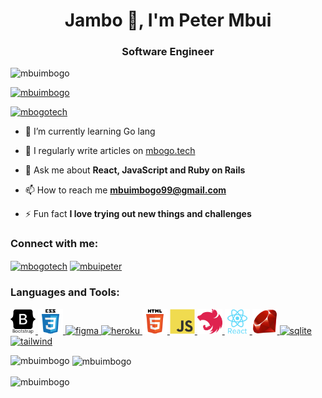 <h1 align="center">Jambo 👋, I'm Peter Mbui</h1>
<h3 align="center">Software Engineer</h3>

<p align="left"> <img src="https://komarev.com/ghpvc/?username=mbuimbogo&label=Profile%20views&color=0e75b6&style=flat" alt="mbuimbogo" /> </p>

<p align="left"> <a href="https://github.com/ryo-ma/github-profile-trophy"><img src="https://github-profile-trophy.vercel.app/?username=mbuimbogo" alt="mbuimbogo" /></a> </p>

<p align="left"> <a href="https://twitter.com/mbogotech" target="blank"><img src="https://img.shields.io/twitter/follow/mbogotech?logo=twitter&style=for-the-badge" alt="mbogotech" /></a> </p>

- 🌱 I’m currently learning Go lang

- 📝 I regularly write articles on [mbogo.tech](https://medium.com/@mbuimbogo99)

- 💬 Ask me about **React, JavaScript and Ruby on Rails**

- 📫 How to reach me **mbuimbogo99@gmail.com**

- ⚡ Fun fact **I love trying out new things and challenges**

<h3 align="left">Connect with me:</h3>
<p align="left">
<a href="https://twitter.com/shifft____" target="blank"><img align="center" src="https://raw.githubusercontent.com/rahuldkjain/github-profile-readme-generator/master/src/images/icons/Social/twitter.svg" alt="mbogotech" height="30" width="40" /></a>
<a href="https://linkedin.com/in/mbuipeter" target="blank"><img align="center" src="https://raw.githubusercontent.com/rahuldkjain/github-profile-readme-generator/master/src/images/icons/Social/linked-in-alt.svg" alt="mbuipeter" height="30" width="40" /></a>
</p>

<h3 align="left">Languages and Tools:</h3>
<p align="left"> <a href="https://getbootstrap.com" target="_blank" rel="noreferrer"> <img src="https://raw.githubusercontent.com/devicons/devicon/master/icons/bootstrap/bootstrap-plain-wordmark.svg" alt="bootstrap" width="40" height="40"/> </a> <a href="https://www.w3schools.com/css/" target="_blank" rel="noreferrer"> <img src="https://raw.githubusercontent.com/devicons/devicon/master/icons/css3/css3-original-wordmark.svg" alt="css3" width="40" height="40"/> </a> <a href="https://www.figma.com/" target="_blank" rel="noreferrer"> <img src="https://www.vectorlogo.zone/logos/figma/figma-icon.svg" alt="figma" width="40" height="40"/> </a> <a href="https://heroku.com" target="_blank" rel="noreferrer"> <img src="https://www.vectorlogo.zone/logos/heroku/heroku-icon.svg" alt="heroku" width="40" height="40"/> </a> <a href="https://www.w3.org/html/" target="_blank" rel="noreferrer"> <img src="https://raw.githubusercontent.com/devicons/devicon/master/icons/html5/html5-original-wordmark.svg" alt="html5" width="40" height="40"/> </a> <a href="https://developer.mozilla.org/en-US/docs/Web/JavaScript" target="_blank" rel="noreferrer"> <img src="https://raw.githubusercontent.com/devicons/devicon/master/icons/javascript/javascript-original.svg" alt="javascript" width="40" height="40"/> </a> <a href="https://nestjs.com/" target="_blank" rel="noreferrer"> <img src="https://raw.githubusercontent.com/devicons/devicon/master/icons/nestjs/nestjs-plain.svg" alt="nestjs" width="40" height="40"/> </a> <a href="https://reactjs.org/" target="_blank" rel="noreferrer"> <img src="https://raw.githubusercontent.com/devicons/devicon/master/icons/react/react-original-wordmark.svg" alt="react" width="40" height="40"/> </a> <a href="https://www.ruby-lang.org/en/" target="_blank" rel="noreferrer"> <img src="https://raw.githubusercontent.com/devicons/devicon/master/icons/ruby/ruby-original.svg" alt="ruby" width="40" height="40"/> </a> <a href="https://www.sqlite.org/" target="_blank" rel="noreferrer"> <img src="https://www.vectorlogo.zone/logos/sqlite/sqlite-icon.svg" alt="sqlite" width="40" height="40"/> </a> <a href="https://tailwindcss.com/" target="_blank" rel="noreferrer"> <img src="https://www.vectorlogo.zone/logos/tailwindcss/tailwindcss-icon.svg" alt="tailwind" width="40" height="40"/> </a> </p>

<p><img align="left" src="https://github-readme-stats.vercel.app/api/top-langs?username=mbuimbogo&show_icons=true&locale=en&layout=compact" alt="mbuimbogo" /></p>

<p>&nbsp;<img align="center" src="https://github-readme-stats.vercel.app/api?username=mbuimbogo&show_icons=true&locale=en" alt="mbuimbogo" /></p>

<p><img align="center" src="https://github-readme-streak-stats.herokuapp.com/?user=mbuimbogo&" alt="mbuimbogo" /></p>

